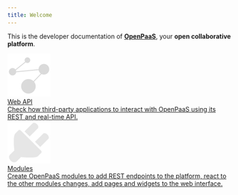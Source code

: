```yaml
---
title: Welcome
---
```

This is the developer documentation of [**OpenPaaS**](http://open-paas.org/), your **open collaborative platform**.

<div class="hp-im">
  <div class="integrations">
    <a href="{{ site.baseurl }}/apis/web">
      <div class="hp-im-inner">
        <div class="image-container">
          <img src="images/integrations.png">
        </div>
        <div class="title-container sans">
          Web API
        </div>
      </div>
      <div>
        Check how third-party applications to interact with OpenPaaS using its REST and real-time API.
      </div>
    </a>
  </div>
  <div class="modules">
    <a href="{{ site.baseurl }}/modules/howto/index">
      <div class="hp-im-inner">
        <div class="image-container">
          <img src="images/modules.png">
        </div>
        <div class="title-container sans">
          Modules
        </div>
      </div>
      <div>
        Create OpenPaaS modules to add REST endpoints to the platform, react to the other modules changes, add pages and widgets to the web interface.
      </div>
    </a>
  </div>
</div>
